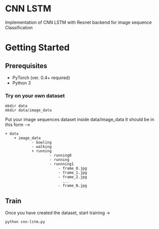 # CNN LSTM 
Implementation of CNN LSTM with Resnet backend for image sequence Classification

# Getting Started
## Prerequisites
* PyTorch (ver. 0.4+ required)
* Python 3

### Try on your own dataset 

```
mkdir data
mkdir data/image_data
```
Put your image sequences dataset inside data/image_data
It should be in this form -->
```
+ data 
    + image_data    
            - bowling
            - walking
            + running 
                    - running0
                    - running
                    - runnning1
                        - frame_0.jpg
                        - frame_1.jpg
                        - frame_2.jpg
                          ...
                        - frame_N.jpg
```
## Train
Once you have created the dataset, start training ->
```
python cnn-lstm.py 
```
